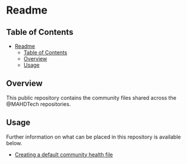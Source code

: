 # Readme

## Table of Contents

<!-- TOC -->

- [Readme](#readme)
  - [Table of Contents](#table-of-contents)
  - [Overview](#overview)
  - [Usage](#usage)

<!-- /TOC -->

## Overview

This public repository contains the community files shared across the @MAHDTech repositories.

## Usage

Further information on what can be placed in this repository is available below.

- [Creating a default community health file](https://help.github.com/en/github/building-a-strong-community/creating-a-default-community-health-file)
